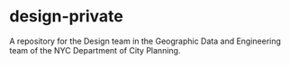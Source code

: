 # design-private
A repository for the Design team in the Geographic Data and Engineering team of the NYC Department of City Planning.
